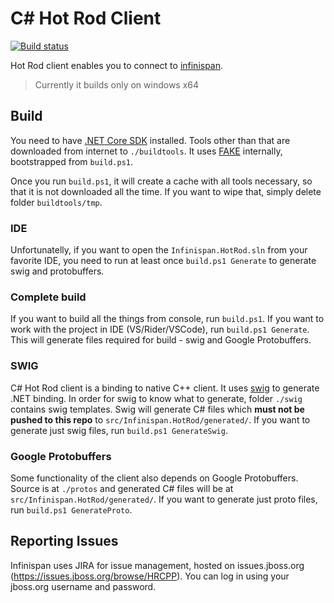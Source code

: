 # C# Hot Rod Client

[![Build status](https://ci.appveyor.com/api/projects/status/u4epfsjoso2a45lt?svg=true)](https://ci.appveyor.com/project/jfojtl/dotnet-client)

Hot Rod client enables you to connect to [infinispan](http://infinispan.org).

> Currently it builds only on windows x64

## Build

You need to have [.NET Core SDK](http://dot.net/core) installed. Tools other than that are downloaded from internet to `./buildtools`. It uses [FAKE](http://fake.build) internally, bootstrapped from `build.ps1`.

Once you run `build.ps1`, it will create a cache with all tools necessary, so that it is not downloaded all the time. If you want to wipe that, simply delete folder `buildtools/tmp`.

### IDE

Unfortunatelly, if you want to open the `Infinispan.HotRod.sln` from your favorite IDE, you need to run at least once `build.ps1 Generate` to generate swig and protobuffers.

### Complete build

If you want to build all the things from console, run `build.ps1`. If you want to work with the project in IDE (VS/Rider/VSCode), run `build.ps1 Generate`. This will generate files required for build - swig and Google Protobuffers.

### SWIG

C# Hot Rod client is a binding to native C++ client. It uses [swig](http://swig.org) to generate .NET binding. In order for swig to know what to generate, folder `./swig` contains swig templates. Swig will generate C# files which **must not be pushed to this repo** to `src/Infinispan.HotRod/generated/`. If you want to generate just swig files, run `build.ps1 GenerateSwig`. 

### Google Protobuffers

Some functionality of the client also depends on Google Protobuffers. Source is at `./protos` and generated C# files will be at `src/Infinispan.HotRod/generated/`. If you want to generate just proto files, run `build.ps1 GenerateProto`.

## Reporting Issues

Infinispan uses JIRA for issue management, hosted on issues.jboss.org
(https://issues.jboss.org/browse/HRCPP). You can log in using your jboss.org
username and password.

